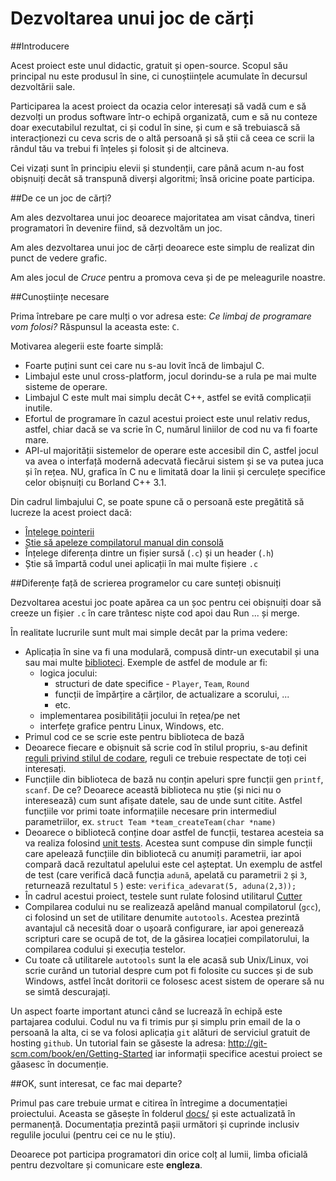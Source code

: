 Dezvoltarea unui joc de cărți
=======

##Introducere

Acest proiect este unul didactic, gratuit și open-source. Scopul său principal nu este 
produsul în sine, ci cunoștiințele acumulate în decursul dezvoltării sale.

Participarea la acest proiect da ocazia celor interesați să vadă cum e să dezvolți un 
produs software într-o echipă organizată, cum e să nu conteze doar executabilul rezultat, 
ci și codul în sine, și cum e să trebuiască să interacționezi cu ceva scris de o altă
persoană și să știi că ceea ce scrii la rândul tău va trebui fi înțeles și folosit și de 
altcineva.

Cei vizați sunt în principiu elevii și stundenții, care până acum n-au fost obișnuiți 
decât să transpună diverși algoritmi; însă oricine poate participa.

##De ce un joc de cărți?

Am ales dezvoltarea unui joc deoarece majoritatea am visat cândva, tineri programatori în 
devenire fiind, să dezvoltăm un joc.

Am ales dezvoltarea unui joc de cărți deoarece este simplu de realizat din punct de vedere
grafic.

Am ales jocul de *Cruce* pentru a promova ceva și de pe meleagurile noastre.

##Cunoștiințe necesare

Prima întrebare pe care mulți o vor adresa este: _Ce limbaj de programare vom folosi?_
Răspunsul la aceasta este: `C`.

Motivarea alegerii este foarte simplă:

* Foarte puțini sunt cei care nu s-au lovit încă de limbajul C.
* Limbajul este unul cross-platform, jocul dorindu-se a rula pe mai multe sisteme de 
operare.
* Limbajul C este mult mai simplu decât C++, astfel se evită complicații inutile.
* Efortul de programare în cazul acestui proiect este unul relativ redus, astfel, chiar 
dacă se va scrie în C, numărul liniilor de cod nu va fi foarte mare.
* API-ul majorității sistemelor de operare este accesibil din C, astfel jocul va avea o 
interfață modernă adecvată fiecărui sistem și se va putea juca și în rețea. NU, grafica în
C nu e limitată doar la linii și cerculețe specifice celor obișnuiți cu Borland C++ 3.1.

Din cadrul limbajului C, se poate spune că o persoană este pregătită să lucreze la acest 
proiect dacă:

* [Înțelege pointerii](http://www.cplusplus.com/doc/tutorial/pointers/)
* [Știe să apeleze compilatorul manual din consolă](http://forum.softpedia.com/topic/899129-lucruri-pe-care-orice-programator-ar-trebui-sa-le-tie/)
* Înțelege diferența dintre un fișier sursă (`.c`) și un header (`.h`)
* Știe să împartă codul unei aplicații în mai multe fișiere `.c`

##Diferențe față de scrierea programelor cu care sunteți obisnuiți

Dezvoltarea acestui joc poate apărea ca un șoc pentru cei obișnuiți doar să creeze un 
fișier `.c` în care trântesc niște cod apoi dau Run ... și merge.

În realitate lucrurile sunt mult mai simple decât par la prima vedere:

* Aplicația în sine va fi una modulară, compusă dintr-un executabil și una sau mai multe 
[biblioteci](http://forum.softpedia.com/topic/913043-misterele-dll-urilor/). Exemple de 
astfel de module ar fi: 
  * logica jocului: 
    * structuri de date specifice - `Player`, `Team`, `Round`
    * funcții de împărțire a cărților, de actualizare a scorului, ...
    * etc.
  * implementarea posibilității jocului în rețea/pe net
  * interfețe grafice pentru Linux, Windows, etc.
* Primul cod ce se scrie este pentru biblioteca de bază 
* Deoarece fiecare e obișnuit să scrie cod în stilul propriu, s-au definit [reguli privind 
stilul de codare](https://github.com/danij/CruceGame/blob/develop/docs/coding-standard.md), reguli ce trebuie respectate de toți cei interesați.
* Funcțiile din biblioteca de bază nu conțin apeluri spre funcții gen `printf`, `scanf`. 
De ce? Deoarece această biblioteca nu știe (și nici nu o interesează) cum sunt afișate 
datele, sau de unde sunt citite. Astfel funcțiile vor primi toate informațiile necesare 
prin intermediul parametriilor, ex. `struct Team *team_createTeam(char *name)`
* Deoarece o bibliotecă conține doar astfel de funcții, testarea acesteia sa va realiza 
folosind [unit tests](http://en.wikipedia.org/wiki/Unit_testing). Acestea sunt compuse 
din simple funcții care apelează funcțiile din bibliotecă cu anumiți parametrii, iar apoi
compară dacă rezultatul apelului este cel așteptat. Un exemplu de astfel de test (care
verifică dacă funcția `adună`, apelată cu parametrii `2` și `3`, returnează rezultatul `5`
) este: `verifica_adevarat(5, aduna(2,3));`
* În cadrul acestui proiect, testele sunt rulate folosind utilitarul 
[Cutter](http://cutter.sourceforge.net/)
* Compilarea codului nu se realizează apelând manual compilatorul (`gcc`), ci folosind 
un set de utilitare denumite `autotools`. Acestea prezintă avantajul că necesită doar o
ușoară configurare, iar apoi generează scripturi care se ocupă de tot, de la găsirea 
locației compilatorului, la compilarea codului și execuția testelor. 
* Cu toate că utilitarele `autotools` sunt la ele acasă sub Unix/Linux, voi scrie curând 
un tutorial despre cum pot fi folosite cu succes și de sub Windows, astfel încât doritorii
ce folosesc acest sistem de operare să nu se simtă descurajați.

Un aspect foarte important atunci când se lucrează în echipă este partajarea codului. 
Codul nu va fi trimis pur și simplu prin email de la o persoană la alta, ci se va folosi
aplicația `git` alături de serviciul gratuit de hosting `github`. Un tutorial fain se 
găseste la adresa: http://git-scm.com/book/en/Getting-Started iar informații specifice 
acestui proiect se găasesc în documenție.

##OK, sunt interesat, ce fac mai departe?

Primul pas care trebuie urmat e citirea în întregime a documentației proiectului. Aceasta
se găsește în folderul [docs/](https://github.com/danij/CruceGame/tree/develop/docs) și 
este actualizată în permanență. Documentația prezintă pașii următori și cuprinde inclusiv 
regulile jocului (pentru cei ce nu le știu).

Deoarece pot participa programatori din orice colț al lumii, limba oficială pentru 
dezvoltare și comunicare este __engleza__.